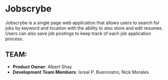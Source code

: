 # Jobscrybe

Jobscrybe is a single page web application that allows users to search for jobs by keyword and location with the ability to also store and edit resumes. Users can also save job postings to keep track of each job application process. 

## TEAM:
  - __Product Owner__:  Albert Shay
  - __Development Team Members__:  Isreal P. Buenrostro, Nick Morales



